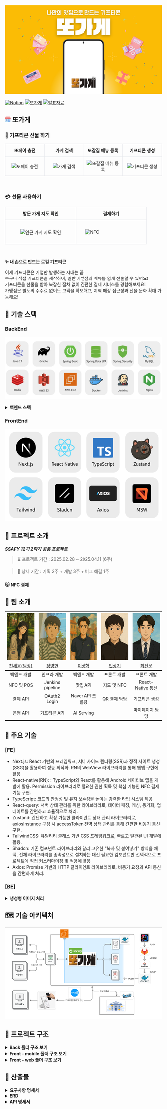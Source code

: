 ![first-screen.png](exec%2Freadme_assets%2Ffirst-screen.png)
<br />

[![Notion](https://img.shields.io/badge/Notion-000000?style=for-the-badge&logo=notion&logoColor=white)](https://relic-sea-1e3.notion.site/1a412a0174e780b4870bd63cd477cac6)
[![또가게](https://img.shields.io/badge/%EB%98%90%EA%B0%80%EA%B2%8C-FFB300?style=for-the-badge)](https://j12e106.p.ssafy.io)
[![발표자료](https://img.shields.io/badge/%EB%B0%9C%ED%91%9C%EC%9E%90%EB%A3%8C-4F6AE6?style=for-the-badge&logo=googleslides&logoColor=white)](https://www.canva.com/design/DAGj4Cf_xWE/_Rcu9Lm_w1HBxPY1ytvvGQ/view?utm_content=DAGj4Cf_xWE&utm_campaign=designshare&utm_medium=link2&utm_source=uniquelinks&utlId=h840401bd48)

## <img src="./exec/readme_assets/store-icon.png" width="18" height="18" style="border-radius:4px;" alt="Store"/> 또가게

<!-- 공통 안내: GitHub README에서는 inline style만 적용됩니다. -->

<!-- ▣ 기프티콘 커스텀 -->
<h3>🎁 기프티콘 선물 하기</h3>
<table width="100%" style="border-collapse:collapse; table-layout:fixed;">
  <tr>
    <th style="width:25%; padding:10px; border:1px solid #e5e7eb; text-align:center;">또페이 충전</th>
    <th style="width:25%; padding:10px; border:1px solid #e5e7eb; text-align:center;">가게 검색</th>
    <th style="width:25%; padding:10px; border:1px solid #e5e7eb; text-align:center;">또갈집 메뉴 등록</th>
    <th style="width:25%; padding:10px; border:1px solid #e5e7eb; text-align:center;">기프티콘 생성</th>
  </tr>
  <tr>
    <td style="padding:10px; border:1px solid #e5e7eb; text-align:center;">
      <img src="./exec/readme_assets/custom/또페이 충전.gif" alt="또페이 충전" height="400">
    </td>
    <td style="padding:10px; border:1px solid #e5e7eb; text-align:center;">
      <img src="./exec/readme_assets/custom/가게검색.gif" alt="가게 검색" height="400">
    </td>
    <td style="padding:10px; border:1px solid #e5e7eb; text-align:center;">
      <img src="./exec/readme_assets/custom/또갈집 메뉴 등록.gif" alt="또갈집 메뉴 등록" height="400">
    </td>
    <td style="padding:10px; border:1px solid #e5e7eb; text-align:center;">
      <img src="./exec/readme_assets/custom/기프티콘 생성.gif" alt="기프티콘 생성" height="400">
    </td>
  </tr>
</table>

<br/>

<!-- ▣ 결제 기능 -->
<h3>💳 선물 사용하기</h3>
<table width="100%" style="border-collapse:collapse; table-layout:fixed;">
  <tr>
    <th style="width:33.33%; padding:10px; border:1px solid #e5e7eb; text-align:center;">방문 가게 지도 확인</th>
    <th style="width:33.33%; padding:10px; border:1px solid #e5e7eb; text-align:center;">결제하기</th>
  </tr>
  <tr>
    <td style="padding:10px; border:1px solid #e5e7eb; text-align:center;">
      <img src="./exec/readme_assets/custom/인근 가게 지도 확인.gif" alt="인근 가게 지도 확인" height="400">
    </td>
    <td style="padding:30px; border:1px solid #e5e7eb">
      <img src="./exec/readme_assets/custom/nfc 결제.GIF" alt="NFC" height="400">
    </td>
  </tr>
</table>

<br/>

**✨ 내 손으로 만드는 로컬 기프티콘**<br />

이제 기프티콘은 기업만 발행하는 시대는 끝! <br/>
누구나 직접 기프티콘을 제작하여, 일반 가맹점의 메뉴를 쉽게 선물할 수 있어요!<br/>
기프티콘을 선물을 받아 복잡한 절차 없이 간편한 결제 서비스를 경험해보세요!<br/>
가맹점은 별도의 수수료 없이도 고객을 확보하고, 지역 매장 접근성과 선물 문화 확대 가능해요!<br/>

## 🔧 기술 스택

### BackEnd

![skill.png](./exec/readme_assets/BackEnd.jpg)

<details>
<summary><strong>백엔드 스택</strong></summary>

### ☕ Java 17

최신 LTS 버전의 Java를 기반으로, 높은 성능과 안정성을 갖춘 백엔드 애플리케이션 구현에 활용.  
Record, Switch Expression 등의 현대적인 문법을 통해 코드 가독성과 개발 생산성 향상.

---

### 🚀 Spring Boot 3.4.3

REST API, 스케줄링, 예외 처리, 검증 등의 기능을 빠르고 효율적으로 구현할 수 있도록 지원하는 프레임워크.  
프로젝트 구조와 의존성 관리를 표준화하여 유지보수성 향상.

---

### 🔐 Spring Security

JWT 기반의 인증 및 인가를 위해 커스텀 필터(`CustomAuthenticationFilter`)와 사용자 정의 토큰(`CustomAuthToken`)을 활용하여 보안 처리 구현.

---

### 🧩 Spring Data JPA

객체지향적인 방식으로 DB에 접근하며, 복잡한 쿼리도 메서드 정의만으로 간편하게 처리.

---

### 🗄️ MySQL

대중적이고 안정적인 관계형 데이터베이스.  
다양한 인덱스 전략과 트랜잭션 기능을 활용하여 데이터 정합성과 성능을 확보.  
테이블 간 관계(ERD)를 기반으로 유저-식당-메뉴 간의 구조적 설계 구성.

---

### ⚡ Redis

인증 토큰, 알림 캐시, 인기 맛집 데이터 등의 임시 저장소로 활용.  
빠른 읽기/쓰기 속도를 바탕으로 실시간 사용자 경험 개선.

---

### 🗂️ AWS S3

사용자 커스텀 메뉴 이미지 및 식당 이미지 저장소로 사용.  
`Pre-signed URL`을 통해 보안성을 확보하며, 대용량 정적 파일 업로드/다운로드 처리에 활용.

---

### 📦 Docker

로컬 개발 환경과 배포 환경의 일관성을 확보하기 위해 모든 구성 요소를 컨테이너화하여 관리.

---

### 🔁 Jenkins

GitLab 연동을 통해 자동화된 CI/CD 파이프라인을 구축.  
코드 커밋 시 자동 빌드 및 배포를 통해 개발 효율성과 안정성 강화.

---

### 🌐 Nginx

정적 리소스 제공 및 리버스 프록시 서버로 활용.  
API 요청 라우팅, SSL 인증서 설정, 로드밸런싱 등 웹 서버 최적화 구성에 기여.

</details>

### FrontEnd

![skill.png](./exec/readme_assets/FrontEnd.png)

## 🚀 프로젝트 소개

**_SSAFY 12기 2학기 공통 프로젝트_**

> ⌛ 프로젝트 기간 : 2025.02.28 ~ 2025.04.11 (6주)

> 📆 상세 기간 : 기획 2주 + 개발 3주 + 버그 해결 1주

###

**😻 NFC 결제**<br />

## 👥 팀 소개

<table style="text-align: center;" width="100%">
  <tr>
    <th style="text-align: center;" width="16.66%"><img src="./exec/readme_assets/member/cheon.png" width="150" height="150"/></th>
    <th style="text-align: center;" width="16.66%"><img src="./exec/readme_assets/member/jeong.png" width="150" height="150"/></th>
    <th style="text-align: center;" width="16.66%"><img src="./exec/readme_assets/member/lee.png" width="150" height="150"/></th>
    <th style="text-align: center;" width="16.66%"><img src="./exec/readme_assets/member/min.png" width="150" height="150"/></th>
    <th style="text-align: center;" width="16.66%"><img src="./exec/readme_assets/member/choi.png" width="150" height="150"/></th>
  </tr>
  <tr>
    <td style="text-align: center;" width="16.66%"><a href="https://github.com/yooniverse7" target="_blank">천세윤(팀장)</a></td>
    <td style="text-align: center;" width="16.66%"><a href="https://github.com/ynghan" target="_blank">정영한</a></td>
    <td style="text-align: center;" width="16.66%"><a href="https://github.com/leesanghyeok523" target="_blank">이상혁</a></td>
    <td style="text-align: center;" width="16.66%"><a href="https://github.com/Steadystudy" target="_blank">민상기</a></td>
    <td style="text-align: center;" width="16.66%"><a href="https://github.com/jinmoon23" target="_blank">최진문</a></td>
  </tr>
<tr>
  <td style="text-align: center; width:16.66%; border-top: solid;">백엔드 개발</td>
  <td style="text-align: center; width:16.66%; border-top: solid;">인프라 개발</td>
  <td style="text-align: center; width:16.66%; border-top: solid;">백엔드 개발</td>
  <td style="text-align: center; width:16.66%; border-top: solid;">프론트 개발</td>
  <td style="text-align: center; width:16.66%; border-top: solid;">프론트 개발</td>
</tr>
  <tr>
    <td style="text-align: center;" width="16.66%">NFC 및 POS</td>
    <td style="text-align: center;" width="16.66%">Jenkins pipeline </td>
    <td style="text-align: center;" width="16.66%">맛집 API</td>
    <td style="text-align: center;" width="16.66%">지도 및 NFC</td>
    <td style="text-align: center;" width="16.66%">React-Native 통신</td>
  </tr>
  <tr>
    <td style="text-align: center;" width="16.66%">결제 API</td>
    <td style="text-align: center;" width="16.66%">OAuth2 Login</td>
    <td style="text-align: center;" width="16.66%">Naver API 크롤링</td>
    <td style="text-align: center;" width="16.66%">QR 결제 담당</td>
    <td style="text-align: center;" width="16.66%">기프티콘 생성</td>
  </tr>
  <tr>
    <td style="text-align: center; width:16.66%; border-bottom: solid;">은행 API</td>
    <td style="text-align: center; width:16.66%; border-bottom: solid;">기프티콘 API</td>
    <td style="text-align: center; width:16.66%; border-bottom: solid;">AI Serving</td>
    <td style="text-align: center; width:16.66%; border-bottom: solid;"></td>
    <td style="text-align: center; width:16.66%; border-bottom: solid;">마이페이지 담당</td>
  </tr>
</table>

## 🚀 주요 기술

### [FE]

-   Next.js: React 기반의 프레임워크, 서버 사이드 렌더링(SSR)과 정적 사이트 생성(SSG)을 활용하여 성능 최적화. RN의 WebView 라이브러리를 통해 웹앱 구현에 활용
-   React-native(RN): : TypeScript와 React를 활용해 Android 네이티브 앱을 개발에 활용. Permission 라이브러리로 필요한 권한 획득 및 핵심 기능인 NFC 결제 기능 구현.
-   TypeScript: 코드의 안정성 및 유지 보수성을 높이는 강력한 타입 시스템 제공
-   React-query: 서버 상태 관리를 위한 라이브러리로, 데이터 페칭, 캐싱, 동기화, 업데이트를 간편하고 효율적으로 처리.
-   Zustand: 간단하고 확장 가능한 클라이언트 상태 관리 라이브러리로, axiosInstance 구성 시 accessToken 전역 상태 관리를 통해 간편한 비동기 통신 구현.
-   TailwindCSS: 유틸리티 클래스 기반 CSS 프레임워크로, 빠르고 일관된 UI 개발에 활용.
-   Shadcn: 기존 컴포넌트 라이브러리와 달리 고유한 "복사 및 붙여넣기" 방식을 채택, 전체 라이브러리를 종속성으로 설치하는 대신 필요한 컴포넌트만 선택적으로 프로젝트에 직접 커스터마이징 및 적용에 활용
-   Axios: Promise 기반의 HTTP 클라이언트 라이브러리로, 비동기 요청과 API 통신을 간편하게 처리.

### [BE]

<details>
<summary><strong>생성형 이미지 처리</strong></summary>

-   **목표:**  
    사용자 맞춤 기프티콘 이미지를 생성하고, Amazon S3에 저장하여 클라우드에서 제공하는 서비스 구축.

-   **기술 스택:**
    -   **Stable Diffusion:** 이미지 생성 딥러닝 모델
    -   **GPT-4o (또는 최신 GPT 모델):** 동적 프롬프트 생성을 위한 언어 모델
    -   **FastAPI & LangChain:** API 엔드포인트와 서비스 통합
    -   **PyTorch 최적화:** `torch.float16` 사용 및 4비트 양자화 적용
    -   **Amazon S3:** 생성된 이미지의 클라우드 스토리지

### 초기 문제점

1. **이미지 퀄리티:**

    - 자체 하드코딩된 프롬프트를 사용했을 때 생성되는 이미지의 품질이 낮아, 사용자 만족도가 10장 중 1~2장 정도에 머물렀음.

2. **속도 및 리소스 사용:**
    - GPU 서버에서 실행 중에도 이미지 생성 시간이 90~100초 정도 소요되었고, 모델의 메모리 사용량이 매우 높았음.

### 해결 방안

1. **프롬프트 생성 개선:**

    - **동적 프롬프트 생성:**  
      GPT-4o, FastAPI, LangChain을 활용하여 사용자 입력에 맞는 동적 프롬프트를 생성하도록 변경.
        - 기존 정적인 프롬프트 대신, GPT 기반의 프롬프트 생성으로 사용자 만족도가 10장 중 9~10장으로 향상됨.
    - **캐싱된 프롬프트 파일 활용 (옵션):**  
      비용과 속도 개선을 위해 미리 작성된/캐싱된 프롬프트 파일을 사용하도록 구현 가능 (예: `cached_prompts/prompt_축하.txt`).

2. **모델 최적화:**
    - **데이터 타입 최적화:**
        - 기존 `torch.float32` 대신 `torch.float16` 사용하여 GPU 추론 속도를 향상시키고 메모리 사용량을 줄임.
    - **4비트 양자화:**
        - BitsAndBytes 라이브러리의 `BitsAndBytesConfig`를 사용해 모델의 transformer 부분을 4비트 양자화하여 리소스 사용량을 대폭 줄임.
        - 이를 통해 이미지 생성 시간이 기존의 90~100초에서 10~13초로 단축됨.

### 개선 결과

-   **이미지 생성 속도 개선:**

    -   최적화를 통해 90 ~ 100초였던 생성 시간이 10 ~ 13초로 단축됨.

-   **이미지 품질 향상:**

    -   GPT 기반 동적 프롬프트로 사용자 만족도가 10장 중 1~2장에서 9~10장으로 향상됨.

-   **리소스 효율성 증대:**
    -   `float16`과 4비트 양자화를 적용하여 GPU 메모리 사용량이 감소, 동일 서버에서 더 많은 작업을 동시에 처리할 수 있게 됨.

</details>

## 🗺️ 기술 아키텍처

![ddo-store-architecture](./exec/readme_assets/ddo-store-architecture.png)

## 📂 프로젝트 구조

<details>
  <summary><strong>Back 폴더 구조 보기</strong></summary>
  <pre>
📦 main  
 ┣ 📂 java  
 ┃ ┗ 📂 com  
 ┃   ┗ 📂 example  
 ┃     ┗ 📂 ddo_pay  
 ┃       ┣ 📂 client  
 ┃       ┣ 📂 common  
 ┃       ┃ ┣ 📂 config  
 ┃       ┃ ┃ ┣ 📂 redis  
 ┃       ┃ ┃ ┣ 📂 rest  
 ┃       ┃ ┃ ┣ 📂 S3  
 ┃       ┃ ┃ ┗ 📂 security  
 ┃       ┃ ┃   ┗ 📂 token  
 ┃       ┃ ┣ 📂 dto  
 ┃       ┃ ┣ 📂 exception  
 ┃       ┃ ┣ 📂 response  
 ┃       ┃ ┗ 📂 util  
 ┃       ┣ 📂 gift  
 ┃       ┃ ┣ 📂 controller  
 ┃       ┃ ┣ 📂 dto  
 ┃       ┃ ┃ ┣ 📂 create  
 ┃       ┃ ┃ ┣ 📂 select  
 ┃       ┃ ┃ ┗ 📂 update  
 ┃       ┃ ┣ 📂 entity  
 ┃       ┃ ┣ 📂 repository  
 ┃       ┃ ┗ 📂 service  
 ┃       ┃   ┗ 📂 impl  
 ┃       ┣ 📂 pay  
 ┃       ┃ ┣ 📂 controller  
 ┃       ┃ ┣ 📂 dto  
 ┃       ┃ ┃ ┣ 📂 bank_request  
 ┃       ┃ ┃ ┣ 📂 bank_response  
 ┃       ┃ ┃ ┣ 📂 finance  
 ┃       ┃ ┃ ┣ 📂 request  
 ┃       ┃ ┃ ┗ 📂 response  
 ┃       ┃ ┣ 📂 entity  
 ┃       ┃ ┣ 📂 finance_api  
 ┃       ┃ ┣ 📂 repository  
 ┃       ┃ ┗ 📂 service  
 ┃       ┃   ┗ 📂 impl  
 ┃       ┣ 📂 restaurant  
 ┃       ┃ ┣ 📂 controller  
 ┃       ┃ ┣ 📂 dto  
 ┃       ┃ ┃ ┣ 📂 receipt  
 ┃       ┃ ┃ ┣ 📂 request  
 ┃       ┃ ┃ ┗ 📂 response  
 ┃       ┃ ┣ 📂 entity  
 ┃       ┃ ┣ 📂 mapper  
 ┃       ┃ ┣ 📂 repository  
 ┃       ┃ ┗ 📂 service  
 ┃       ┃   ┣ 📂 crawling  
 ┃       ┃   ┣ 📂 impl  
 ┃       ┃   ┗ 📂 receipt  
 ┃       ┃     ┗ 📂 impl  
 ┃       ┣ 📂 sse  
 ┃       ┗ 📂 user  
 ┃         ┣ 📂 controller  
 ┃         ┣ 📂 dto  
 ┃         ┃ ┣ 📂 request  
 ┃         ┃ ┗ 📂 response  
 ┃         ┣ 📂 entity  
 ┃         ┣ 📂 mapper  
 ┃         ┣ 📂 repo  
 ┃         ┗ 📂 service  
 ┃           ┗ 📂 impl  
 ┗ 📂 resources
   ┗ 📂 application.yml

  </pre>
</details>

<details>
  <summary><strong>Front - mobile 폴더 구조 보기</strong></summary>
  <pre>
📁 FE/mobile/src
├─📁 features
│  └─📁 contactServices
│      ├─📁 api
│      └─📁 types
└─📁 shared
    └─📁 utils
  </pre>
</details>

<details>
  <summary><strong>Front - web 폴더 구조 보기</strong></summary>
  <pre>
📁 FE/web/src
├─📁 app
│  ├─📁 (BarLayout)
│  │  ├─📁 gift
│  │  │  └─📁 get
│  │  │      └─📁 [id]
│  │  └─📁 me
│  │      ├─📁 info
│  │      │  └─📁 setting
│  │      └─📁 stores
│  └─📁 (NoLayout)
│      ├─📁 callback
│      ├─📁 gift
│      │  └─📁 create
│      ├─📁 login
│      ├─📁 moneyCharge
│      ├─📁 pay
│      │  ├─📁 completed
│      │  └─📁 password
│      ├─📁 permission
│      ├─📁 store
│      │  └─📁 register
│      └─📁 user
│          └─📁 firstLogin
├─📁 components
│  └─📁 ui
├─📁 entity
│  ├─📁 gift
│  │  ├─📁 api
│  │  └─📁 model
│  └─📁 store
│      ├─📁 api
│      └─📁 model
├─📁 features
│  ├─📁 crawledStore
│  │  └─📁 ui
│  ├─📁 favoriteStores
│  │  └─📁 ui
│  ├─📁 giftForm
│  │  ├─📁 api
│  │  └─📁 ui
│  ├─📁 gitfBox
│  │  └─📁 ui
│  ├─📁 kakaoLogin
│  │  ├─📁 api
│  │  └─📁 ui
│  ├─📁 map
│  │  ├─📁 model
│  │  └─📁 ui
│  ├─📁 menuForm
│  │  ├─📁 api
│  │  └─📁 ui
│  ├─📁 myMoneyCheck
│  │  ├─📁 api
│  │  └─📁 ui
│  ├─📁 paymentCheck
│  │  ├─📁 api
│  │  └─📁 ui
│  ├─📁 payPwdForm
│  │  ├─📁 api
│  │  └─📁 ui
│  └─📁 permissonRequest
│      └─📁 api
├─📁 lib
├─📁 shared
│  ├─📁 api
│  ├─📁 constants
│  ├─📁 hooks
│  ├─📁 modal
│  ├─📁 msw
│  │  └─📁 mock
│  │      ├─📁 data
│  │      └─📁 handlers
│  ├─📁 reactQuery
│  └─📁 utils
├─📁 store
├─📁 types
└─📁 widgets
    ├─📁 bottomBar
    │  └─📁 ui
    ├─📁 fadeUpContainer
    │  └─📁 ui
    └─📁 searchBar
        └─📁 ui
  </pre>
</details>

## 📜 산출물

<details>
  <summary><strong>요구사항 명세서</strong></summary>
  <h3>🔹 유저 및 지도 관리</h3>
  <img src="./exec/readme_assets/requirements/re1.png" alt="요구사항명세서">
  <h3>🔹 기프티콘 및 친구 관리</h3>
  <img src="./exec/readme_assets/requirements/re2.png" alt="요구사항명세서">
</details>

<details>
  <summary><strong>ERD</strong></summary>
  <img src="./exec/readme_assets/ERD.png" alt="erd">
</details>

<details>
  <summary><strong>API 명세서</strong></summary>
  <h3>🔹 유저 도메인</h3>
  <img src="./exec/readme_assets/domain/user-domain.png" alt="api명세서">
  <h3>🔹 기프티콘 도메인</h3>
  <img src="./exec/readme_assets/domain/gift-domain.png" alt="api명세서">
  <h3>🔹 페이 도메인</h3>
  <img src="./exec/readme_assets/domain/pay-domain.png" alt="api명세서">
  <h3>🔹 맛집 도메인</h3>
  <img src="./exec/readme_assets/domain/restaurant-domain.png" alt="api명세서">
  <h3>🔹 포스 도메인</h3>
  <img src="./exec/readme_assets/domain/pos-domain.png" alt="api명세서">
  <h3>🔹 은행 도메인</h3>
  <img src="./exec/readme_assets/domain/bank-domain.png" alt="api명세서">
</details>
